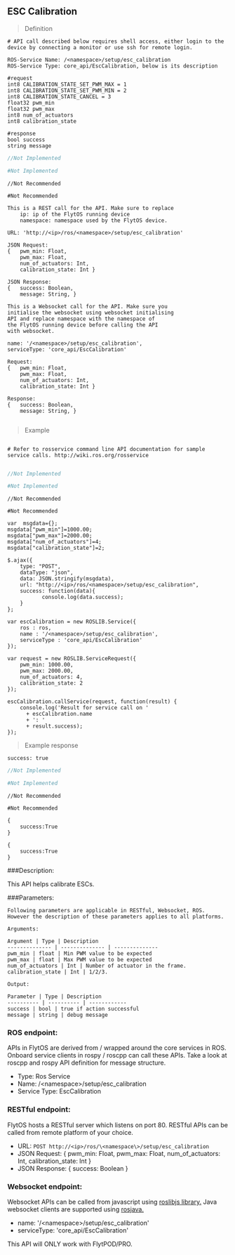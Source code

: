 ## ESC Calibration


> Definition

```shell
# API call described below requires shell access, either login to the device by connecting a monitor or use ssh for remote login.

ROS-Service Name: /<namespace>/setup/esc_calibration
ROS-Service Type: core_api/EscCalibration, below is its description

#request
int8 CALIBRATION_STATE_SET_PWM_MAX = 1
int8 CALIBRATION_STATE_SET_PWM_MIN = 2
int8 CALIBRATION_STATE_CANCEL = 3
float32 pwm_min
float32 pwm_max
int8 num_of_actuators
int8 calibration_state
    
#response
bool success
string message
```

```cpp
//Not Implemented
```

```python
#Not Implemented
```

```cpp--ros
//Not Recommended
```

```python--ros
#Not Recommended
```

```javascript--REST
This is a REST call for the API. Make sure to replace 
    ip: ip of the FlytOS running device
    namespace: namespace used by the FlytOS device.

URL: 'http://<ip>/ros/<namespace>/setup/esc_calibration'

JSON Request:
{   pwm_min: Float,
    pwm_max: Float,
    num_of_actuators: Int,
    calibration_state: Int }

JSON Response:
{   success: Boolean,
    message: String, }

```

```javascript--Websocket
This is a Websocket call for the API. Make sure you 
initialise the websocket using websocket initialising 
API and replace namespace with the namespace of 
the FlytOS running device before calling the API 
with websocket.

name: '/<namespace>/setup/esc_calibration',
serviceType: 'core_api/EscCalibration'

Request:
{   pwm_min: Float,
    pwm_max: Float,
    num_of_actuators: Int,
    calibration_state: Int }

Response:
{   success: Boolean,
    message: String, }


```


> Example

```shell

# Refer to rosservice command line API documentation for sample service calls. http://wiki.ros.org/rosservice
    
```

```cpp
//Not Implemented
```

```python
#Not Implemented
```

```cpp--ros
//Not Recommended
```

```python--ros
#Not Recommended
```

```javascript--REST
var  msgdata={};
msgdata["pwm_min"]=1000.00;
msgdata["pwm_max"]=2000.00;
msgdata["num_of_actuators"]=4;
msgdata["calibration_state"]=2;

$.ajax({
    type: "POST",
    dataType: "json",
    data: JSON.stringify(msgdata),
    url: "http://<ip>/ros/<namespace>/setup/esc_calibration",  
    success: function(data){
           console.log(data.success);
    }
};

```

```javascript--Websocket
var escCalibration = new ROSLIB.Service({
    ros : ros,
    name : '/<namespace>/setup/esc_calibration',
    serviceType : 'core_api/EscCalibration'
});

var request = new ROSLIB.ServiceRequest({
    pwm_min: 1000.00,
    pwm_max: 2000.00,
    num_of_actuators: 4,
    calibration_state: 2
});

escCalibration.callService(request, function(result) {
    console.log('Result for service call on '
      + escCalibration.name
      + ': '
      + result.success);
});
```


> Example response

```shell
success: true
```

```cpp
//Not Implemented
```

```python
#Not Implemented
```

```cpp--ros
//Not Recommended
```

```python--ros
#Not Recommended
```

```javascript--REST
{
    success:True
}

```

```javascript--Websocket
{
    success:True
}

```





###Description:


This API helps calibrate ESCs.

###Parameters:
    
    Following parameters are applicable in RESTful, Websocket, ROS. However the description of these parameters applies to all platforms. 
    
    Arguments:
    
    Argument | Type | Description
    -------------- | -------------- | --------------
    pwm_min | float | Min PWM value to be expected
    pwm_max | float | Max PWM value to be expected
    num_of_actuators | Int | Number of actuator in the frame.
    calibration_state | Int | 1/2/3.
    
    Output:
    
    Parameter | Type | Description
    ---------- | ---------- | ------------
    success | bool | true if action successful
    message | string | debug message

### ROS endpoint:
APIs in FlytOS are derived from / wrapped around the core services in ROS. Onboard service clients in rospy / roscpp can call these APIs. Take a look at roscpp and rospy API definition for message structure. 

* Type: Ros Service</br> 
* Name: /\<namespace\>/setup/esc_calibration</br>
* Service Type: EscCalibration

### RESTful endpoint:
FlytOS hosts a RESTful server which listens on port 80. RESTful APIs can be called from remote platform of your choice.

* URL: ``POST http://<ip>/ros/\<namespace\>/setup/esc_calibration``
* JSON Request:
{
    pwm_min: Float,
    pwm_max: Float,
    num_of_actuators: Int,
    calibration_state: Int
}
* JSON Response:
{
    success: Boolean
}


### Websocket endpoint:
Websocket APIs can be called from javascript using  [roslibjs library.](https://github.com/RobotWebTools/roslibjs) 
Java websocket clients are supported using [rosjava.](http://wiki.ros.org/rosjava)

* name: '/\<namespace\>/setup/esc_calibration'</br>
* serviceType: 'core_api/EscCalibration'


<!-- ### API usage information:
Note: You can either set body_frame or relative flag. If both are set, body_frame takes precedence.

Tip: Asynchronous mode - The API call would return as soon as the command has been sent to the autopilot, irrespective of whether the vehicle has reached the given setpoint or not.

Tip: Synchronous mode - The API call would wait for the function to return, which happens when either the position setpoint is reached or timeout=30secs is over.
 -->

<aside class="warning">
This API will ONLY work with FlytPOD/PRO.
</aside>